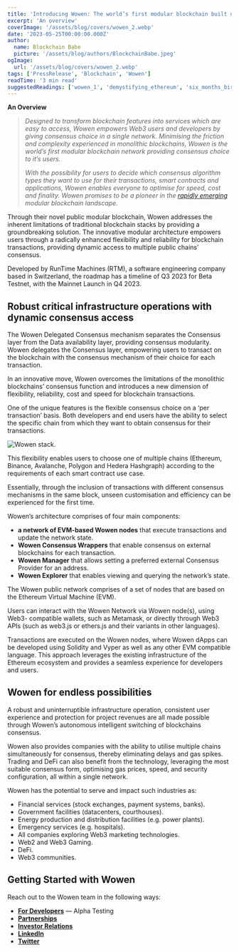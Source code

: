 ```yaml
---
title: 'Introducing Wowen: The world’s first modular blockchain built on delegated consensus'
excerpt: 'An overview'
coverImage: '/assets/blog/covers/wowen_2.webp'
date: '2023-05-25T00:00:00.000Z'
author:
  name: Blockchain Babe
  picture: '/assets/blog/authors/BlockchainBabe.jpeg'
ogImage:
  url: '/assets/blog/covers/wowen_2.webp'
tags: ['PressRelease', 'Blockchain', 'Wowen']
readTime: '3 min read'
suggestedReadings: ['wowen_1', 'demystifying_ethereum', 'six_months_birthday']
---
```


**An Overview**

> _Designed to transform blockchain features into services which are easy to access, Wowen empowers Web3 users and developers by giving consensus choice in a single network. Minimising the friction and complexity experienced in monolithic blockchains, Wowen is the world’s first modular blockchain network providing consensus choice to it’s users._
>
> _With the possibility for users to decide which consensus algorithm types they want to use for their transactions, smart contracts and applications, Wowen enables everyone to optimise for speed, cost and finality. Wowen promises to be a pioneer in the_ [_rapidly emerging_](https://cointelegraph.com/news/modular-blockchains-could-be-the-next-hot-crypto-market-trend-in-2023) _modular blockchain landscape._

Through their novel public modular blockchain, Wowen addresses the inherent limitations of traditional blockchain stacks by providing a groundbreaking solution. The innovative modular architecture empowers users through a radically enhanced flexibility and reliability for blockchain transactions, providing dynamic access to multiple public chains’ consensus.

Developed by RunTime Machines (RTM), a software engineering company based in Switzerland, the roadmap has a timeline of Q3 2023 for Beta Testnet, with the Mainnet Launch in Q4 2023.

## Robust critical infrastructure operations with dynamic consensus access

The Wowen Delegated Consensus mechanism separates the Consensus layer from the Data availability layer, providing consensus modularity. Wowen delegates the Consensus layer, empowering users to transact on the blockchain with the consensus mechanism of their choice for each transaction.

In an innovative move, Wowen overcomes the limitations of the monolithic blockchains’ consensus function and introduces a new dimension of flexibility, reliability, cost and speed for blockchain transactions.

One of the unique features is the flexible consensus choice on a ‘per transaction’ basis. Both developers and end users have the ability to select the specific chain from which they want to obtain consensus for their transactions.

![Wowen stack.](/assets/blog/visuals/wowen_2_stack.jpg#width-50#max-width-fit)

This flexibility enables users to choose one of multiple chains (Ethereum, Binance, Avalanche, Polygon and Hedera Hashgraph) according to the requirements of each smart contract use case.

Essentially, through the inclusion of transactions with different consensus mechanisms in the same block, unseen customisation and efficiency can be experienced for the first time.

Wowen’s architecture comprises of four main components:

- **a network of EVM-based Wowen nodes** that execute transactions and update the network state.
- **Wowen Consensus Wrappers** that enable consensus on external blockchains for each transaction.
- **Wowen Manager** that allows setting a preferred external Consensus Provider for an address.
- **Wowen Explorer** that enables viewing and querying the network’s state.

The Wowen public network comprises of a set of nodes that are based on the Ethereum Virtual Machine (EVM).

Users can interact with the Wowen Network via Wowen node(s), using Web3- compatible wallets, such as Metamask, or directly through Web3 APIs (such as web3.js or ethers.js and their variants in other languages).

Transactions are executed on the Wowen nodes, where Wowen dApps can be developed using Solidity and Vyper as well as any other EVM compatible language. This approach leverages the existing infrastructure of the Ethereum ecosystem and provides a seamless experience for developers and users.

## Wowen for endless possibilities

A robust and uninterruptible infrastructure operation, consistent user experience and protection for project revenues are all made possible through Wowen’s autonomous intelligent switching of blockchains consensus.

Wowen also provides companies with the ability to utilise multiple chains simultaneously for consensus, thereby eliminating delays and gas spikes. Trading and DeFi can also benefit from the technology, leveraging the most suitable consensus form, optimising gas prices, speed, and security configuration, all within a single network.

Wowen has the potential to serve and impact such industries as:

- Financial services (stock exchanges, payment systems, banks).
- Government facilities (datacenters, courthouses).
- Energy production and distribution facilities (e.g. power plants).
- Emergency services (e.g. hospitals).
- All companies exploring Web3 marketing technologies.
- Web2 and Web3 Gaming.
- DeFi.
- Web3 communities.

## Getting Started with Wowen

Reach out to the Wowen team in the following ways:

- [**For Developers**](https://t.me/WowenNetwork/2) — Alpha Testing
- [**Partnerships**](mailto:partner@wowen.io)
- [**Investor Relations**](mailto:investor@wowen.io)
- [**LinkedIn**](https://www.linkedin.com/company/wowen-network)
- [**Twitter**](https://twitter.com/wowen_network)

